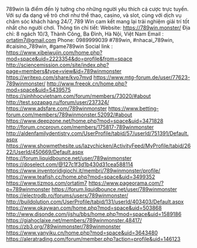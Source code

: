 789win là điểm đến lý tưởng cho những người yêu thích cá cược trực tuyến. Với sự đa dạng về trò chơi như thể thao, casino, và slot, cùng với dịch vụ chăm sóc khách hàng 24/7, 789 Win cam kết mang lại trải nghiệm giải trí tốt nhất cho người chơi.
Thông tin chi tiết:
Website: https://789win.monster/
Địa chỉ: 8 ngách 10/3, Thành Công, Ba Đình, Hà Nội, Việt Nam
Email : ortatim7@gmail.com
Phone: 0989999039
#789win, #nhacai_789win, #caisino_789win, #game789win
Social link :
https://www.xibeiwujin.com/home.php?mod=space&uid=2223354&do=profile&from=space
http://sciencemission.com/site/index.php?page=members&type=view&id=789winmonster
https://writexo.com/share/kvo7mvd
https://www.mtg-forum.de/user/77623-789winmonster/
http://www.freeok.cn/home.php?mod=space&uid=5439575
https://sinhhocvietnam.com/forum/members/73020/#about
http://test.sozapag.ru/forum/user/237324/
https://www.adsfare.com/789winmonster
https://www.betting-forum.com/members/789winmonster.52092/#about
https://www.deepzone.net/home.php?mod=space&uid=3471828
http://forum.cncprovn.com/members/175817-789winmonster
http://aldenfamilydentistry.com/UserProfile/tabid/57/userId/751391/Default.aspx
https://www.showmethesite.us/lazychicken/ActivityFeed/MyProfile/tabid/2622/UserId/450669/Default.aspx
https://forum.liquidbounce.net/user/789winmonster
https://doselect.com/@127c1f3d1b430d31cea588114
https://www.inventoridigiochi.it/membri/789winmonster/profile/ 
https://www.teafish.cc/home.php?mod=space&uid=3499352
https://www.tizmos.com/ortatim7
https://www.pageorama.com/?p=789winmonster
https://forum.liquidbounce.net/user/789winmonster
https://electrodb.ro/forums/users/789winmonster/
http://buildolution.com/UserProfile/tabid/131/userId/403403/Default.aspx
https://www.okaywan.com/home.php?mod=space&uid=503868
http://www.disonde.com/jishu/bbs/home.php?mod=space&uid=1589186
https://giahoclaixe.net/members/789winmonster.48417/
https://zb3.org/789winmonster/789winmonster
https://www.yanyiku.cn/home.php?mod=space&uid=3643480
https://aleratrading.com/forum/member.php?action=profile&uid=146123
